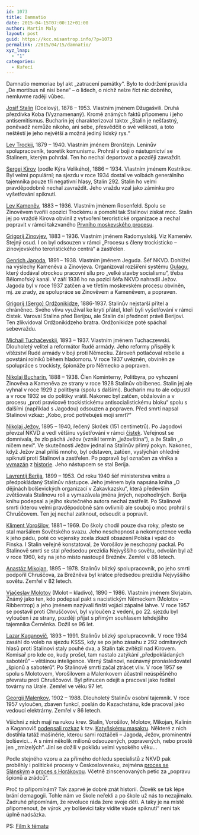 ```yaml
---
id: 1073
title: Damnatio
date: 2015-04-15T07:00:12+01:00
author: Martin Maly
layout: post
guid: https://kcc.misantrop.info/?p=1073
permalink: /2015/04/15/damnatio/
xyz_lnap:
  - "1"
categories:
  - Kuřecí
---
```

Damnatio memoriae byl akt &#8222;zatracení památky&#8220;. Bylo to dodržení pravidla &#8222;De mortibus nil nisi bene&#8220; &#8211; o lidech, o nichž nelze říct nic dobrého, nemluvme raději vůbec.

[Josif Stalin](https://cs.wikipedia.org/wiki/Josif_Vissarionovi%C4%8D_Stalin) (Ocelový), 1878 &#8211; 1953. Vlastním jménem Džugašvili. Druhá přezdívka Koba (Vyznamenaný). Kromě známých faktů připomenu i jeho antisemitismus. Bucharin jej charakterizoval takto: &#8222;Stalin je nešťastný, poněvadž nemůže nikoho, ani sebe, přesvědčit o své velikosti, a toto neštěstí je jeho největší a možná jediný lidský rys.&#8220;

[Lev Trockij](https://cs.wikipedia.org/wiki/Lev_Davidovi%C4%8D_Trockij), 1879 &#8211; 1940. Vlastním jménem Bronštejn. Leninův spolupracovník, teoretik komunismu. Prohrál v boji o nástupnictví se Stalinem, kterým pohrdal. Ten ho nechal deportovat a později zavraždit.

[Sergej Kirov](https://cs.wikipedia.org/wiki/Sergej_Mironovi%C4%8D_Kirov) (podle Kýra Velikého), 1886 &#8211; 1934. Vlastním jménem Kostrikov. Byl velmi populární; na sjezdu v roce 1934 dostal ve volbách generálního tajemníka pouze tři negativní hlasy, Stalin 292. Stalin ho velmi pravděpodobně nechal zavraždit. Jeho vraždu vzal jako záminku pro vyšetřování spiknutí.

[Lev Kameněv](https://cs.wikipedia.org/wiki/Lev_Kamen%C4%9Bv), 1883 &#8211; 1936. Vlastním jménem Rosenfeld. Spolu se Zinověvem tvořili opozici Trockému a pomohl tak Stalinovi získat moc. Stalin jej po vraždě Kirova obvinil z vytvoření teroristické organizace a nechal popravit v rámci takzvaného [Prvního moskevského procesu](https://cs.wikipedia.org/wiki/Moskevsk%C3%A9_procesy).

[Grigorij Zinovjev](https://cs.wikipedia.org/wiki/Grigorij_Zinovjev), 1883 &#8211; 1936. Vlastním jménem Radomyslskij. Viz Kameněv. Stejný osud. I on byl odsouzen v rámci &#8222;Procesu s členy trockisticko &#8211; zinovjevského teroristického centra&#8220; a zastřelen.

[Genrich Jagoda](https://cs.wikipedia.org/wiki/Genrich_Jagoda), 1891 &#8211; 1938. Vlastním jménem Jeguda. Šéf NKVD. Dohlížel na výslechy Kameněva a Zinovjeva. Organizoval rozšíření systému [Gulagu](https://cs.wikipedia.org/wiki/Gulag), který dodával otrockou pracovní sílu pro &#8222;velké stavby socialismu&#8220;, třeba Bělomořský kanál. V září 1936 ho na pozici šéfa NKVD nahradil Ježov. Jagoda byl v roce 1937 zatčen a ve třetím moskevském procesu obviněn, mj. ze zrady, ze spolupráce se Zinověvem a Kameněvem, a popraven.

[Grigorij (Sergo) Ordžonikidze](https://cs.wikipedia.org/wiki/Grigorij_Konstantinovi%C4%8D_Ord%C5%BEonikidze), 1886-1937. Stalinův nejstarší přítel a chráněnec. Svého vlivu využíval ke krytí přátel, kteří byli vyšetřování v rámci čistek. Varoval Stalina před Berijou, ale Stalin dal přednost právě Berijovi. Ten zlikvidoval Ordžonikidzeho bratra. Ordžonikidze poté spáchal sebevraždu.

[Michail Tuchačevskij](https://cs.wikipedia.org/wiki/Michail_Tucha%C4%8Devskij), 1893 &#8211; 1937. Vlastním jménem Tuchaczewski. Dlouholetý velitel a reformátor Rudé armády. Jeho reformy přispěly k vítězství Rudé armády v boji proti Německu. Zároveň potlačoval rebelie a povstání rolníků během hladomoru. V roce 1937 uvězněn, obviněn ze spolupráce s trockisty, špionáže pro Německo a popraven.

[Nikolaj Bucharin](https://cs.wikipedia.org/wiki/Nikolaj_Bucharin), 1888 &#8211; 1938. Člen Kominterny, Politbyra, po vyhození Zinověva a Kameněva ze strany v roce 1928 Stalinův oblíbenec. Stalin jej ale vyhnal v roce 1929 z politbyra (spolu s dalšími). Bucharin mu to ale odpustil a v roce 1932 se do politiky vrátil. Nakonec byl zatčen, obžalován a v procesu &#8222;proti pravicově trockistickému antisocialistickému bloku&#8220; spolu s dalšími (například s Jagodou) odsouzen a popraven. Před smrtí napsal Stalinovi vzkaz: &#8222;Kobo, proč potřebuješ moji smrt?&#8220;

[Nikolaj Ježov](https://cs.wikipedia.org/wiki/Nikolaj_Je%C5%BEov), 1895 &#8211; 1940, řečený Skrček (151 centimetrů). Po Jagodovi převzal NKVD a vedl většinu vyšetřování v rámci [čistek](https://cs.wikipedia.org/wiki/Velk%C3%A1_%C4%8Distka). Veřejnost se domnívala, že zlo páchá Ježov (vznikl termín &#8222;ježovština&#8220;), a že Stalin &#8222;o ničem neví&#8220;. Ve skutečnosti Ježov jednal na Stalinův přímý pokyn. Nakonec, když Ježov znal příliš mnoho, byl odstaven, zatčen, vyslýchán ohledně spiknutí proti Stalinovi a zastřelen. Po popravě byl označen za viníka a [vymazán](https://commons.wikimedia.org/wiki/File:The_Commissar_Vanishes_2.jpg) z [historie](https://commons.wikimedia.org/wiki/File:Voroshilov,_Molotov,_Stalin,_with_Nikolai_Yezhov.jpg). Jeho nástupcem se stal Berija.

[Lavrentij Berija](https://cs.wikipedia.org/wiki/Lavrentij_Berija), 1899 &#8211; 1953. Od roku 1940 šéf ministerstva vnitra a předpokládaný Stalinův nástupce. Jeho jménem byla napsána kniha &#8222;O dějinách bolševických organizací v Zakavkazsku&#8220;, která především zvětšovala Stalinovu roli a vymazávala jména jiných, nepohodlných. Berija knihu podepsal a jejího skutečného autora nechal zastřelit. Po Stalinově smrti (kterou velmi pravděpodobně sám ovlivnil) ale souboj o moc prohrál s Chruščovem. Ten jej nechal zatknout, odsoudit a popravit.

[Kliment Vorošilov](https://cs.wikipedia.org/wiki/Kliment_Jefremovi%C4%8D_Voro%C5%A1ilov), 1881 &#8211; 1969. Do školy chodil pouze dva roky, přesto se stal maršálem Sovětského svazu. Jeho neschopnost a nekompetence vedla k jeho pádu, poté co vojensky zcela zkazil obsazení Polska i vpád do Finska. I Stalin veřejně konstatoval, že Vorošilov je neschopný packal. Po Stalinově smrti se stal předsedou prezidia Nejvyššího sovětu, odvolán byl až v roce 1960, kdy na jeho místo nastoupil Brežněv. Zemřel v 88 letech.

[Anastáz Mikojan](https://cs.wikipedia.org/wiki/Anast%C3%A1z_Mikojan), 1895 &#8211; 1978. Stalinův blízký spolupracovník, po jeho smrti podpořil Chruščova, za Brežněva byl krátce předsedou prezídia Nejvyššího sovětu. Zemřel v 82 letech.

[Vjačeslav Molotov](https://cs.wikipedia.org/wiki/Vja%C4%8Deslav_Michajlovi%C4%8D_Molotov) (Molot &#8211; kladivo), 1890 &#8211; 1986. Vlastním jménem Skrjabin. Známý jako ten, kdo podepsal pakt s nacistickým Německem (Molotov &#8211; Ribbentrop) a jeho jménem nazývali finští vojáci zápalné lahve. V roce 1957 se postavil proti Chruščovovi, byl vyloučen z vedení, po 22. sjezdu byl vyloučen i ze strany, později přijat s přímým souhlasem tehdejšího tajemníka Černěnka. Dožil se 96 let.

[Lazar Kaganovič](https://cs.wikipedia.org/wiki/Lazar_Mojsejevi%C4%8D_Kaganovi%C4%8D), 1893 &#8211; 1991. Stalinův blízký spolupracovník. V roce 1934 zasáhl do voleb na sjezdu KSSS, kdy se po jeho zásahu z 292 odmítavých hlasů proti Stalinovi staly pouhé dva, a Stalin tak zvítězil nad Kirovem. Komisař pro kde co, kudy prošel, tam nastalo zatýkání &#8222;předpokládaných sabotérů&#8220; &#8211; většinou inteligence. Věrný Stalinovi, neúnavný pronásledovatel &#8222;špionů a sabotérů&#8220;. Po Stalinově smrti začal ztrácet vliv. V roce 1957 se spolu s Molotovem, Vorošilovem a Malenkovem účastnil neúspěšného převratu proti Chruščovovi. Byl přinucen odejít a pracoval jako ředitel továrny na Urale. Zemřel ve věku 97 let.

[Georgij Malenkov](https://cs.wikipedia.org/wiki/Georgij_Maximilianovi%C4%8D_Malenkov), 1902 &#8211; 1988. Dlouholetý Stalinův osobní tajemník. V roce 1957 vyloučen, zbaven funkcí, poslán do Kazachstánu, kde pracoval jako vedoucí elektrárny. Zemřel v 86 letech.

Všichni z nich mají na rukou krev. Stalin, Vorošilov, Molotov, Mikojan, Kalinin a Kaganovič [podepsali rozkaz](https://commons.wikimedia.org/wiki/File:Katyn_-_decision_of_massacre_p1.jpg) k tzv. [Katyňskému masakru](https://cs.wikipedia.org/wiki/Katy%C5%88sk%C3%BD_masakr). Některé z nich dostihla tatáž mašinérie, kterou sami roztáčeli &#8211; Jagoda, Ježov, prominentní bolševici&#8230; A s nimi několik milionů odsouzených, popravených, nebo prostě jen &#8222;zmizelých&#8220;. Jiní se dožili v poklidu velmi vysokého věku&#8230;

Podle stejného vzoru a za přímého dohledu specialistů z NKVD pak proběhly i politické procesy v Československu, zejména [proces se Slánským](https://cs.wikipedia.org/wiki/Proces_se_Sl%C3%A1nsk%C3%BDm) a [proces s Horákovou](https://cs.wikipedia.org/wiki/Proces_se_skupinou_Milady_Hor%C3%A1kov%C3%A9). Včetně zinscenovaných petic za &#8222;popravu špionů a zrádců&#8220;.

Proč to připomínám? Tak zaprvé je dobré znát historii. Člověk se tak lépe brání demagogii. Tohle nám ve škole neřekli a po škole už nás to nezajímalo. Zadruhé připomínám, že revoluce ráda žere svoje děti. A taky je na místě připomenout, že výrok &#8222;vy bolševici taky vidíte všude spiknutí&#8220; není tak úplně nadsázka.

PS: [Film k tématu](https://www.csfd.cz/film/7161-stalin/)